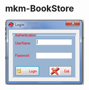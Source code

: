 mkm-BookStore
=============

![Alt text](https://raw.githubusercontent.com/mkmpvtltd1/mkm-BookStore/master/login.png "Login Page")
